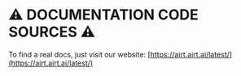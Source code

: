 # :warning: DOCUMENTATION CODE SOURCES :warning:

To find a real docs, just visit our website: [https://airt.airt.ai/latest/](https://airt.airt.ai/latest/)
